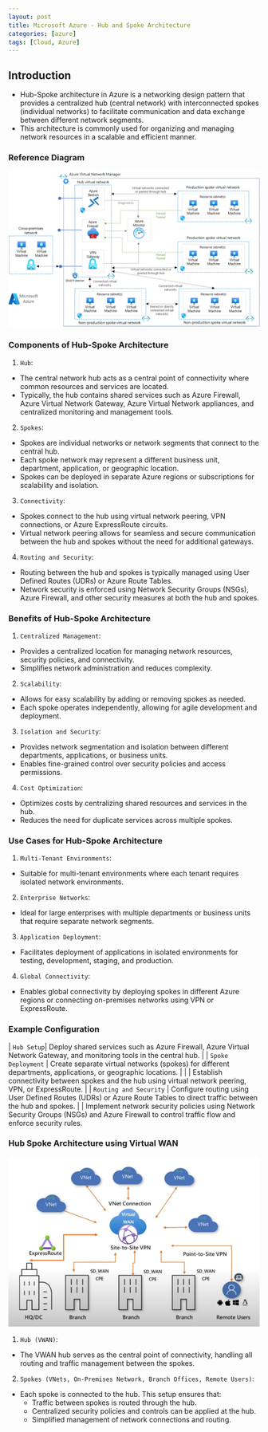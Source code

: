 ```yaml
---
layout: post
title: Microsoft Azure - Hub and Spoke Architecture
categories: [azure]
tags: [Cloud, Azure]
---
```


## Introduction
- Hub-Spoke architecture in Azure is a networking design pattern that provides a centralized hub (central network) with interconnected spokes (individual networks) to facilitate communication and data exchange between different network segments. 
- This architecture is commonly used for organizing and managing network resources in a scalable and efficient manner. 


### Reference Diagram

![Hub-Spoke Architecture](/assets/img/cloud/azure/hub-spoke-architeture.png)

### Components of Hub-Spoke Architecture
1. `Hub`:
- The central network hub acts as a central point of connectivity where common resources and services are located.
- Typically, the hub contains shared services such as Azure Firewall, Azure Virtual Network Gateway, Azure Virtual Network appliances, and centralized monitoring and management tools.

2. `Spokes`:
- Spokes are individual networks or network segments that connect to the central hub.
- Each spoke network may represent a different business unit, department, application, or geographic location.
- Spokes can be deployed in separate Azure regions or subscriptions for scalability and isolation.

3. `Connectivity`:
- Spokes connect to the hub using virtual network peering, VPN connections, or Azure ExpressRoute circuits.
- Virtual network peering allows for seamless and secure communication between the hub and spokes without the need for additional gateways.

4. `Routing and Security`:
- Routing between the hub and spokes is typically managed using User Defined Routes (UDRs) or Azure Route Tables.
- Network security is enforced using Network Security Groups (NSGs), Azure Firewall, and other security measures at both the hub and spokes.

### Benefits of Hub-Spoke Architecture
1. `Centralized Management`:
- Provides a centralized location for managing network resources, security policies, and connectivity.
- Simplifies network administration and reduces complexity.

2. `Scalability`:
- Allows for easy scalability by adding or removing spokes as needed.
- Each spoke operates independently, allowing for agile development and deployment.

3. `Isolation and Security`:
- Provides network segmentation and isolation between different departments, applications, or business units.
- Enables fine-grained control over security policies and access permissions.

4. `Cost Optimization`:
- Optimizes costs by centralizing shared resources and services in the hub.
- Reduces the need for duplicate services across multiple spokes.


### Use Cases for Hub-Spoke Architecture
1. `Multi-Tenant Environments`:
- Suitable for multi-tenant environments where each tenant requires isolated network environments.

2. `Enterprise Networks`:
- Ideal for large enterprises with multiple departments or business units that require separate network segments.

3. `Application Deployment`:
- Facilitates deployment of applications in isolated environments for testing, development, staging, and production.

4. `Global Connectivity`:
- Enables global connectivity by deploying spokes in different Azure regions or connecting on-premises networks using VPN or ExpressRoute.

### Example Configuration

| `Hub Setup`| Deploy shared services such as Azure Firewall, Azure Virtual Network Gateway, and monitoring tools in the central hub. |
| `Spoke Deployment` | Create separate virtual networks (spokes) for different departments, applications, or geographic locations. |
| | Establish connectivity between spokes and the hub using virtual network peering, VPN, or ExpressRoute. |
| `Routing and Security` | Configure routing using User Defined Routes (UDRs) or Azure Route Tables to direct traffic between the hub and spokes.
| | Implement network security policies using Network Security Groups (NSGs) and Azure Firewall to control traffic flow and enforce security rules.


### Hub Spoke Architecture using Virtual WAN

![Hub Spoke Using VWAN](/assets/img/cloud/azure/networking/hub-spoke-using-virtual-wan.png)

1. `Hub (VWAN)`: 
- The VWAN hub serves as the central point of connectivity, handling all routing and traffic management between the spokes.

2. `Spokes (VNets, On-Premises Network, Branch Offices, Remote Users)`: 
- Each spoke is connected to the hub. This setup ensures that:
    + Traffic between spokes is routed through the hub.
    + Centralized security policies and controls can be applied at the hub.
    + Simplified management of network connections and routing.



